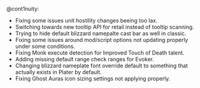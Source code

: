 @cont1nuity:
- Fixing some issues unit hostility changes beeing too lax.
- Switching towards new tooltip API for retail instead of tooltip scanning.
- Trying to hide default blizzard namepalte cast bar as well in classic.
- Fixing some issues around mod/script options not updating properly under some conditions.
- Fixing Monk execute detection for Improved Touch of Death talent.
- Adding missing default range check ranges for Evoker.
- Changing blizzard nameplate font override default to something that actually exists in Plater by default.
- Fixing Ghost Auras icon sizing settings not applying properly.

